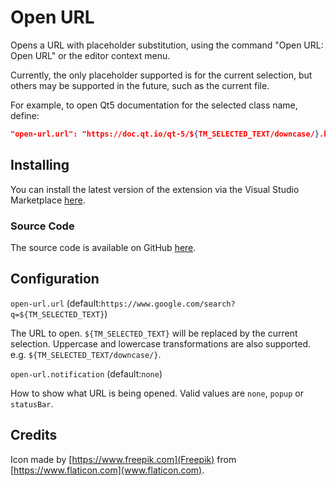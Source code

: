 # Open URL

Opens a URL with placeholder substitution, using the command "Open URL: Open URL" or the editor context menu.

Currently, the only placeholder supported is for the current selection, but others may be supported in the future, such as the current file.

For example, to open Qt5 documentation for the selected class name, define:

```json
"open-url.url": "https://doc.qt.io/qt-5/${TM_SELECTED_TEXT/downcase/}.html"
```

## Installing

You can install the latest version of the extension via the Visual Studio Marketplace [here](https://marketplace.visualstudio.com/items?itemName=Gruntfuggly.open-url).

### Source Code

The source code is available on GitHub [here](https://github.com/Gruntfuggly/open-url).

## Configuration

`open-url.url` (default:`https://www.google.com/search?q=${TM_SELECTED_TEXT}`)

The URL to open. `${TM_SELECTED_TEXT}` will be replaced by the current selection. Uppercase and lowercase transformations are also supported. e.g. `${TM_SELECTED_TEXT/downcase/}`.

`open-url.notification` (default:`none`)

How to show what URL is being opened. Valid values are `none`, `popup` or `statusBar`.

## Credits

Icon made by [https://www.freepik.com](Freepik) from [https://www.flaticon.com](www.flaticon.com).
